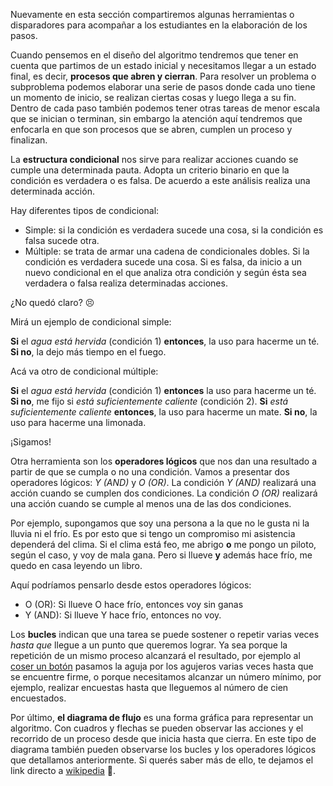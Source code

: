 Nuevamente en esta sección compartiremos algunas herramientas o disparadores para acompañar a los estudiantes en la elaboración de los pasos.

Cuando pensemos en el diseño del algoritmo tendremos que tener en cuenta que partimos de un estado inicial y necesitamos llegar a un estado final, es decir, **procesos que abren y cierran**. Para resolver un problema o subproblema podemos elaborar una serie de pasos donde cada uno tiene un momento de inicio, se realizan ciertas cosas y luego llega a su fin. Dentro de cada paso también podemos tener otras tareas de menor escala que se inician o terminan, sin embargo la atención aquí tendremos que enfocarla en que son procesos que se abren, cumplen un proceso y finalizan. 

La **estructura condicional** nos sirve para realizar acciones cuando se cumple una determinada pauta. Adopta un criterio binario en que la condición es verdadera o es falsa. De acuerdo a este análisis realiza una determinada acción.

Hay diferentes tipos de condicional:

* Simple: si la condición es verdadera sucede una cosa, si la condición es falsa sucede otra.
* Múltiple: se trata de armar una cadena de condicionales dobles. Si la condición es verdadera sucede una cosa. Si es falsa, da inicio a un nuevo condicional en el que analiza otra condición y según ésta sea verdadera o falsa realiza determinadas acciones.

¿No quedó claro? :persevere: 

Mirá un ejemplo de condicional simple:

**Si** el _agua está hervida_ (condición 1)
**entonces**, la uso para hacerme un té.
**Si no**, la dejo más tiempo en el fuego.

Acá va otro de condicional múltiple: 

**Si** el _agua está hervida_ (condición 1)
**entonces** la uso para hacerme un té. 
**Si no**, me fijo si _está suficientemente caliente_ (condición 2). 
**Si** _está suficientemente caliente_
**entonces**, la uso para hacerme un mate. 
**Si no**, la uso para hacerme una limonada.

¡Sigamos!

Otra herramienta son los **operadores lógicos** que nos dan una resultado a partir de que se cumpla o no una condición. Vamos a presentar dos operadores lógicos: _Y (AND)_ y _O (OR)_. La condición _Y (AND)_ realizará una acción cuando se cumplen dos condiciones. La condición _O (OR)_ realizará una acción cuando se cumple al menos una de las dos condiciones. 

Por ejemplo, supongamos que soy una persona a la que no le gusta ni la lluvia ni el frío. Es por esto que si tengo un compromiso mi asistencia dependerá del clima.  Si el clima está feo, me abrigo **o** me pongo un piloto, según el caso, y voy de mala gana. Pero si llueve **y** además hace frío, me quedo en casa leyendo un libro.

Aquí podríamos pensarlo desde estos operadores lógicos:

* O (OR): Si llueve O hace frío, entonces voy sin ganas
* Y (AND): Si llueve Y hace frío, entonces no voy.


Los **bucles**  indican que una tarea se puede sostener o repetir varias veces _hasta que_ llegue a un punto que queremos lograr. Ya sea porque la repetición de un mismo proceso alcanzará el resultado, por ejemplo al [coser un botón](https://drive.google.com/file/d/1PCiON1SI9AH-Q8KmD-jemfq1v0UhiILv/view) pasamos la aguja por los agujeros varias veces hasta que se encuentre firme, o porque necesitamos alcanzar un número mínimo, por ejemplo, realizar encuestas hasta que lleguemos al número de cien encuestados. 


Por último, **el diagrama de flujo** es una forma gráfica para representar un algoritmo. Con cuadros y flechas se pueden observar las acciones y el recorrido de un proceso desde que inicia hasta que cierra. En este tipo de diagrama también pueden observarse los bucles y los operadores lógicos que detallamos anteriormente.
Si querés saber más de ello, te dejamos el link directo a [wikipedia](https://es.wikipedia.org/wiki/Diagrama_de_flujo) :dizzy:.
